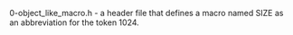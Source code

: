 0-object_like_macro.h - a header file that defines a macro named SIZE as an abbreviation for the token 1024.
